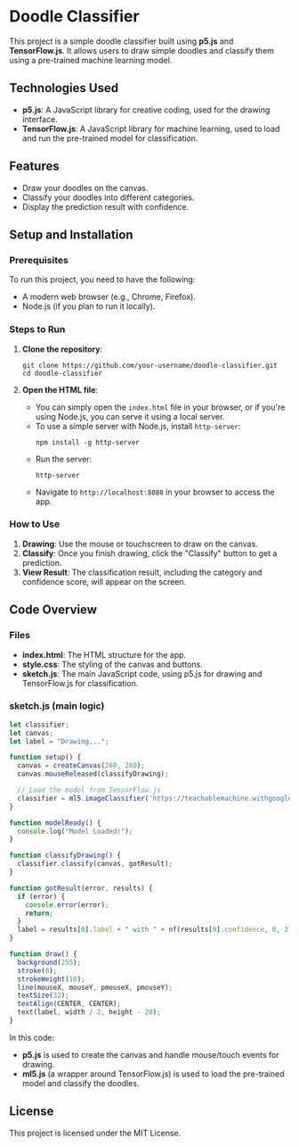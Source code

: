 
# Doodle Classifier

This project is a simple doodle classifier built using **p5.js** and **TensorFlow.js**. It allows users to draw simple doodles and classify them using a pre-trained machine learning model.

## Technologies Used

- **p5.js**: A JavaScript library for creative coding, used for the drawing interface.
- **TensorFlow.js**: A JavaScript library for machine learning, used to load and run the pre-trained model for classification.

## Features

- Draw your doodles on the canvas.
- Classify your doodles into different categories.
- Display the prediction result with confidence.

## Setup and Installation

### Prerequisites

To run this project, you need to have the following:

- A modern web browser (e.g., Chrome, Firefox).
- Node.js (if you plan to run it locally).
  
### Steps to Run

1. **Clone the repository**:
   ```
   git clone https://github.com/your-username/doodle-classifier.git
   cd doodle-classifier
   ```

2. **Open the HTML file**:
   - You can simply open the `index.html` file in your browser, or if you're using Node.js, you can serve it using a local server.
   - To use a simple server with Node.js, install `http-server`:
     ```
     npm install -g http-server
     ```
   - Run the server:
     ```
     http-server
     ```
   - Navigate to `http://localhost:8080` in your browser to access the app.

### How to Use

1. **Drawing**: Use the mouse or touchscreen to draw on the canvas.
2. **Classify**: Once you finish drawing, click the "Classify" button to get a prediction.
3. **View Result**: The classification result, including the category and confidence score, will appear on the screen.

## Code Overview

### Files

- **index.html**: The HTML structure for the app.
- **style.css**: The styling of the canvas and buttons.
- **sketch.js**: The main JavaScript code, using p5.js for drawing and TensorFlow.js for classification.

### sketch.js (main logic)

```javascript
let classifier;
let canvas;
let label = "Drawing...";

function setup() {
  canvas = createCanvas(280, 280);
  canvas.mouseReleased(classifyDrawing);

  // Load the model from TensorFlow.js
  classifier = ml5.imageClassifier('https://teachablemachine.withgoogle.com/models/your-model-url/model.json', modelReady);
}

function modelReady() {
  console.log("Model Loaded!");
}

function classifyDrawing() {
  classifier.classify(canvas, gotResult);
}

function gotResult(error, results) {
  if (error) {
    console.error(error);
    return;
  }
  label = results[0].label + " with " + nf(results[0].confidence, 0, 2) + "%";
}

function draw() {
  background(255);
  stroke(0);
  strokeWeight(10);
  line(mouseX, mouseY, pmouseX, pmouseY);
  textSize(32);
  textAlign(CENTER, CENTER);
  text(label, width / 2, height - 20);
}
```

In this code:
- **p5.js** is used to create the canvas and handle mouse/touch events for drawing.
- **ml5.js** (a wrapper around TensorFlow.js) is used to load the pre-trained model and classify the doodles.

## License

This project is licensed under the MIT License.
